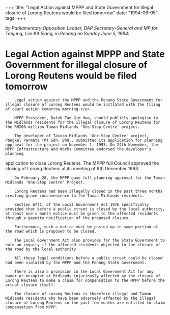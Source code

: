 +++ 
title: "Legal Action against MPPP and State Government for illegal closure of Lorong Reutens would be filed tomorrow"
date: "1994-06-05"
tags:
+++

_by Parliamentary Opposition Leader, DAP Secretary-General and MP for Tanjung, Lim Kit Siang, in Penang on Sunday June 5, 1994:_

# Legal Action against MPPP and State Government for illegal closure of Lorong Reutens would be filed tomorrow

		Legal action against the MPPP and the Penang State Government for illegal closure of Lorong Reutens would be initiated with the filing of court action tomorrow morning.</u>

		MPPP President, Datuk Tan Gim Hwa, should publicly apologise to the Midlands residents for the illegal closure of Lorong Reutens for the RM200-million Taman Midlands "One-Stop Centre' project.

		The developer of Tainan Midlands 'One-Stop Centre' project, Pangkal Permata (M) Sdn. Bhd., submitted its application for planning approval for the project on November 1, 1993. On 24th November, the MPPP Infrastructure and Works Committee endorsed the developer's planning 
application to close Lorong Reutens. The MPPP full Council approved the closing of Lorong Reutens at its meeting of 9th December 1993.

		On February 28, the MPPP gave full planning approval for the Taman Midlands 'One-Stop Centre' Project.

		Lorong Reutens had been illegally closed in the past three months creating grave inconvenience to the Taman Midlands residents.

		Section 67(1) of the Local Government Act 1976 specifically provided that before a public street is closed by the local authority, at least one's month notice must be given to the affected residents through a gazette notification of the proposed closure.

		Furthermore, such a notice must be posted up in some portion of the road which is proposed to be closed.

		The Local Government Act also provides for the State Government to hold an inquiry if the affected residents objected to the closure of the road by the local authority.

		All these legal conditions before a public street could be closed had been violated by the MPPP and the Penang State Government.

		There is also a provision in the Local Government Act for any owner or occupier at Midlands injuriously affected by the closure of Lorong Reutens to make a claim for compensation to the MPPP before the actual closure itself.

		The closure of Lorong Reutens is therefore illegal and Taman Midlands residents who have been adversely affected by the illegal closure of Lorong Reutens in the past few months are entitled to claim compensation from MPPP.
 
